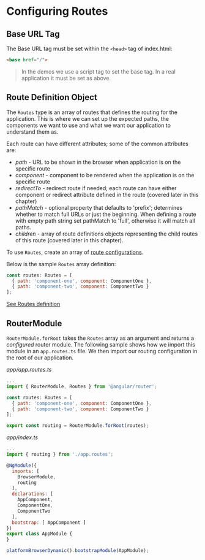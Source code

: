 # Configuring Routes #

## Base URL Tag ##

The Base URL tag must be set within the `<head>` tag of index.html:

```html
<base href="/">
```

> In the demos we use a script tag to set the base tag. In a real application it must be set as above.

## Route Definition Object ##

The `Routes` type is an array of routes that defines the routing for the application. This is where we can set up the expected paths, the components we want to use and what we want our application to understand them as.

Each route can have different attributes; some of the common attributes are:

* _path_ - URL to be shown in the browser when application is on the specific route
* _component_ - component to be rendered when the application is on the specific route
* _redirectTo_ - redirect route if needed; each route can have either component or redirect attribute defined in the route (covered later in this chapter)
* _pathMatch_ - optional property that defaults to 'prefix'; determines whether to match full URLs or just the beginning. When defining a route with empty path string set pathMatch to 'full', otherwise it will match all paths.
* _children_ - array of route definitions objects representing the child routes of this route (covered later in this chapter).

To use `Routes`, create an array of [route configurations](https://angular.io/docs/ts/latest/api/router/index/Route-interface.html).

Below is the sample `Routes` array definition:

```javascript
const routes: Routes = [
  { path: 'component-one', component: ComponentOne },
  { path: 'component-two', component: ComponentTwo }
];
```

[See Routes definition](https://angular.io/docs/ts/latest/api/router/index/Routes-type-alias.html)

## RouterModule ##

`RouterModule.forRoot` takes the `Routes` array as an argument and returns a _configured_ router module. The following sample shows how we import this module in an `app.routes.ts` file. We then import our routing configuration in the root of our application.

_app/app.routes.ts_

```javascript
...
import { RouterModule, Routes } from '@angular/router';

const routes: Routes = [
  { path: 'component-one', component: ComponentOne },
  { path: 'component-two', component: ComponentTwo }
];

export const routing = RouterModule.forRoot(routes);
```

_app/index.ts_

```javascript
...
import { routing } from './app.routes';

@NgModule({
  imports: [
    BrowserModule,
    routing
  ],
  declarations: [
    AppComponent,
    ComponentOne,
    ComponentTwo
  ],
  bootstrap: [ AppComponent ]
})
export class AppModule {
}

platformBrowserDynamic().bootstrapModule(AppModule);
```
